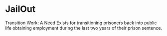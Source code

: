 # JailOut
Transition Work: A Need Exists for transitioning prisoners back into public life obtaining employment during the last two years of their prison sentence. 
